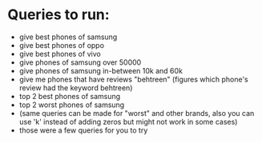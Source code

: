 # Queries to run:
- give best phones of samsung
- give best phones of oppo
- give best phones of vivo
- give phones of samsung over 50000
- give phones of samsung in-between 10k and 60k
- give me phones that have reviews "behtreen" (figures which phone's review had the keyword behtreen)
- top 2 best phones of samsung
- top 2 worst phones of samsung
- (same queries can be made for "worst" and other brands, also you can use 'k' instead of adding zeros but might not work in some cases)
- those were a few queries for you to try
